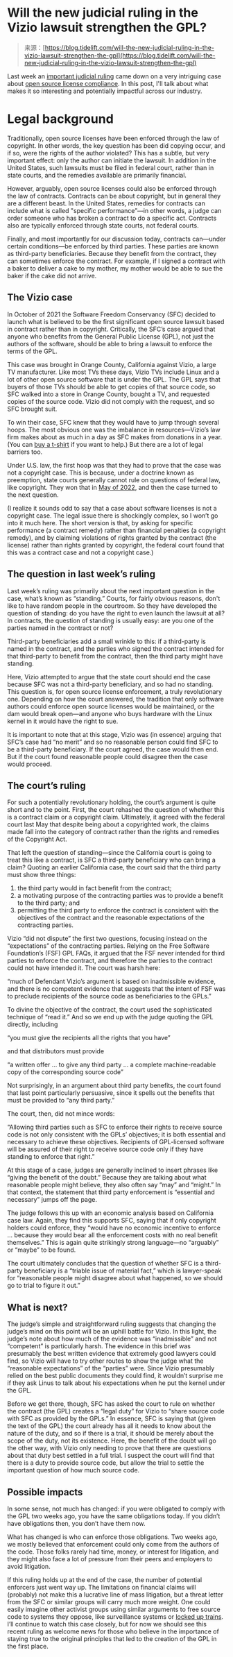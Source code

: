 <!--yml
category: 未分类
date: 2024-05-27 14:58:58
-->

# Will the new judicial ruling in the Vizio lawsuit strengthen the GPL?

> 来源：[https://blog.tidelift.com/will-the-new-judicial-ruling-in-the-vizio-lawsuit-strengthen-the-gpl](https://blog.tidelift.com/will-the-new-judicial-ruling-in-the-vizio-lawsuit-strengthen-the-gpl)

 Last week an [important judicial ruling](https://sfconservancy.org/docs/Order_Denying_Vizio_Motion_for_Summary_Judgement_12-29-23.pdf) came down on a very intriguing case about [open source license compliance](https://tidelift.com/subscription/video/open-source-licenses). In this post, I'll talk about what makes it so interesting and potentially impactful across our industry.

# Legal background

Traditionally, open source licenses have been enforced through the law of copyright. In other words, the key question has been did copying occur, and if so, were the rights of the author violated? This has a subtle, but very important effect: only the author can initiate the lawsuit. In addition in the United States, such lawsuits must be filed in federal court, rather than in state courts, and the remedies available are primarily financial.

However, arguably, open source licenses could also be enforced through the law of contracts. Contracts can be about copyright, but in general they are a different beast. In the United States, remedies for contracts can include what is called "specific performance”—in other words, a judge can order someone who has broken a contract to do a specific act. Contracts also are typically enforced through state courts, not federal courts.

Finally, and most importantly for our discussion today, contracts can—under certain conditions—be enforced by third parties. These parties are known as third-party beneficiaries. Because they benefit from the contract, they can sometimes enforce the contract. For example, if I signed a contract with a baker to deliver a cake to my mother, my mother would be able to sue the baker if the cake did not arrive. 

## The Vizio case

In October of 2021 the Software Freedom Conservancy (SFC) decided to launch what is believed to be the first significant open source lawsuit based in contract rather than in copyright. Critically, the SFC’s case argued that anyone who benefits from the General Public License (GPL), not just the authors of the software, should be able to bring a lawsuit to enforce the terms of the GPL.

This case was brought in Orange County, California against Vizio, a large TV manufacturer. Like most TVs these days, Vizio TVs include Linux and a lot of other open source software that is under the GPL. The GPL says that buyers of those TVs should be able to get copies of that source code, so SFC walked into a store in Orange County, bought a TV, and requested copies of the source code. Vizio did not comply with the request, and so SFC brought suit.

To win their case, SFC knew that they would have to jump through several hoops. The most obvious one was the imbalance in resources—Vizio’s law firm makes about as much in a day as SFC makes from donations in a year. (You can [buy a t-shirt](https://sfconservancy.org/sustainer/) if you want to help.) But there are a lot of legal barriers too.

Under U.S. law, the first hoop was that they had to prove that the case was not a copyright case. This is because, under a doctrine known as preemption, state courts generally cannot rule on questions of federal law, like copyright. They won that in [May of 2022](https://sfconservancy.org/news/2022/may/16/vizio-remand-win/), and then the case turned to the next question.

(I realize it sounds odd to say that a case about software licenses is not a copyright case. The legal issue there is shockingly complex, so I won’t go into it much here. The short version is that, by asking for specific performance (a contract remedy) rather than financial penalties (a copyright remedy), and by claiming violations of rights granted by the contract (the license) rather than rights granted by copyright, the federal court found that this was a contract case and not a copyright case.)

## The question in last week’s ruling

Last week’s ruling was primarily about the next important question in the case, what’s known as “standing.” Courts, for fairly obvious reasons, don't like to have random people in the courtroom. So they have developed the question of standing: do you have the right to even launch the lawsuit at all? In contracts, the question of standing is usually easy: are you one of the parties named in the contract or not?

Third-party beneficiaries add a small wrinkle to this: if a third-party is named in the contract, and the parties who signed the contract intended for that third-party to benefit from the contract, then the third party might have standing.

Here, Vizio attempted to argue that the state court should end the case because SFC was not a third-party beneficiary, and so had no standing. This question is, for open source license enforcement, a truly revolutionary one. Depending on how the court answered, the tradition that only software authors could enforce open source licenses would be maintained, or the dam would break open—and anyone who buys hardware with the Linux kernel in it would have the right to sue.

It is important to note that at this stage, Vizio was (in essence) arguing that SFC’s case had “no merit” and so no reasonable person could find SFC to be a third-party beneficiary. If the court agreed, the case would then end. But if the court found reasonable people could disagree then the case would proceed.

## The court’s ruling

For such a potentially revolutionary holding, the court’s argument is quite short and to the point. First, the court rehashed the question of whether this is a contract claim or a copyright claim. Ultimately, it agreed with the federal court last May that despite being about a copyrighted work, the claims made fall into the category of contract rather than the rights and remedies of the Copyright Act.

That left the question of standing—since the California court is going to treat this like a contract, is SFC a third-party beneficiary who can bring a claim? Quoting an earlier California case, the court said that the third party must show three things:

1.  the third party would in fact benefit from the contract;
2.  a motivating purpose of the contracting parties was to provide a benefit to the third party; and
3.  permitting the third party to enforce the contract is consistent with the objectives of the contract and the reasonable expectations of the contracting parties.

Vizio “did not dispute” the first two questions, focusing instead on the “expectations” of the contracting parties. Relying on the Free Software Foundation’s (FSF) GPL FAQs, it argued that the FSF never intended for third parties to enforce the contract, and therefore the parties to the contract could not have intended it. The court was harsh here:

“much of Defendant Vizio’s argument is based on inadmissible evidence, and there is no competent evidence that suggests that the intent of FSF was to preclude recipients of the source code as beneficiaries to the GPLs.”

To divine the objective of the contract, the court used the sophisticated technique of “read it.” And so we end up with the judge quoting the GPL directly, including

“you must give the recipients all the rights that you have”

and that distributors must provide

“a written offer … to give any third party … a complete machine-readable copy of the corresponding source code”

Not surprisingly, in an argument about third party benefits, the court found that last point particularly persuasive, since it spells out the benefits that must be provided to “any third party.”

The court, then, did not mince words:

“Allowing third parties such as SFC to enforce their rights to receive source code is not only consistent with the GPLs’ objectives; it is both essential and necessary to achieve these objectives. Recipients of GPL-licensed software will be assured of their right to receive source code only if they have standing to enforce that right.” 

At this stage of a case, judges are generally inclined to insert phrases like “giving the benefit of the doubt.” Because they are talking about what reasonable people might believe, they also often say “may” and “might.” In that context, the statement that third party enforcement is “essential and necessary” jumps off the page.

The judge follows this up with an economic analysis based on California case law. Again, they find this supports SFC, saying that if only copyright holders could enforce, they “would have no economic incentive to enforce ... because they would bear all the enforcement costs with no real benefit themselves.” This is again quite strikingly strong language—no “arguably” or “maybe” to be found.

The court ultimately concludes that the question of whether SFC is a third-party beneficiary is a “triable issue of material fact,” which is lawyer-speak for “reasonable people might disagree about what happened, so we should go to trial to figure it out.”

## What is next?

The judge’s simple and straightforward ruling suggests that changing the judge’s mind on this point will be an uphill battle for Vizio. In this light, the judge’s note about how much of the evidence was “inadmissible” and not “competent” is particularly harsh. The evidence in this brief was presumably the best written evidence that extremely good lawyers could find, so Vizio will have to try other routes to show the judge what the “reasonable expectations” of the “parties” were. Since Vizio presumably relied on the best public documents they could find, it wouldn’t surprise me if they ask Linus to talk about his expectations when he put the kernel under the GPL.

Before we get there, though, SFC has asked the court to rule on whether the contract (the GPL) creates a “legal duty” for Vizio to “share source code with SFC as provided by the GPLs.” In essence, SFC is saying that (given the text of the GPL) the court already has all it needs to know about the nature of the duty, and so if there is a trial, it should be merely about the scope of the duty, not its existence. Here, the benefit of the doubt will go the other way, with Vizio only needing to prove that there are questions about that duty best settled in a full trial. I suspect the court will find that there is a duty to provide source code, but allow the trial to settle the important question of how much source code.

## Possible impacts

In some sense, not much has changed: if you were obligated to comply with the GPL two weeks ago, you have the same obligations today. If you didn’t have obligations then, you don’t have them now.

What has changed is who can enforce those obligations. Two weeks ago, we mostly believed that enforcement could only come from the authors of the code. Those folks rarely had time, money, or interest for litigation, and they might also face a lot of pressure from their peers and employers to avoid litigation.

If this ruling holds up at the end of the case, the number of potential enforcers just went way up. The limitations on financial claims will (probably) not make this a lucrative line of mass litigation, but a threat letter from the SFC or similar groups will carry much more weight. One could easily imagine other activist groups using similar arguments to free source code to systems they oppose, like surveillance systems or [locked up trains](https://arstechnica.com/tech-policy/2023/12/manufacturer-deliberately-bricked-trains-repaired-by-competitors-hackers-find/). I’ll continue to watch this case closely, but for now we should see this recent ruling as welcome news for those who believe in the importance of staying true to the original principles that led to the creation of the GPL in the first place.